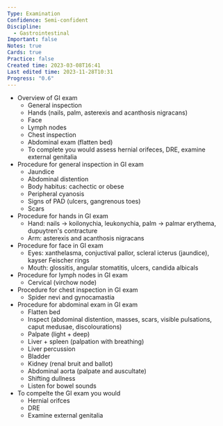 ```yaml
---
Type: Examination
Confidence: Semi-confident
Discipline:
  - Gastrointestinal
Important: false
Notes: true
Cards: true
Practice: false
Created time: 2023-03-08T16:41
Last edited time: 2023-11-28T10:31
Progress: "0.6"
---
```

- Overview of GI exam
    - General inspection
    - Hands (nails, palm, asterexis and acanthosis nigracans)
    - Face
    - Lymph nodes
    - Chest inspection
    - Abdominal exam (flatten bed)
    - To complete you would assess hernial orifeces, DRE, examine external genitalia
- Procedure for general inspection in GI exam
    - Jaundice
    - Abdominal distention
    - Body habitus: cachectic or obese
    - Peripheral cyanosis
    - Signs of PAD (ulcers, gangrenous toes)
    - Scars
- Procedure for hands in GI exam
    - Hand: nails → koilonychia, leukonychia, palm → palmar erythema, dupuytren's contracture
    - Arm: asterexis and acanthosis nigracans
- Procedure for face in GI exam
    - Eyes: xanthelasma, conjuctival pallor, scleral icterus (jaundice), kayser Feischer rings
    - Mouth: glossitis, angular stomatitis, ulcers, candida albicals
- Procedure for lymph nodes in GI exam
    - Cervical (virchow node)
- Procedure for chest inspection in GI exam
    - Spider nevi and gynocamastia
- Procedure for abdominal exam in GI exam
    - Flatten bed
    - Inspect (abdominal distention, masses, scars, visible pulsations, caput medusae, discolourations)
    - Palpate (light + deep)
    - Liver + spleen (palpation with breathing)
    - Liver percussion
    - Bladder
    - Kidney (renal bruit and ballot)
    - Abdominal aorta (palpate and auscultate)
    - Shifting dullness
    - Listen for bowel sounds
- To compelte the GI exam you would
    - Hernial orifces
    - DRE
    - Examine external genitalia